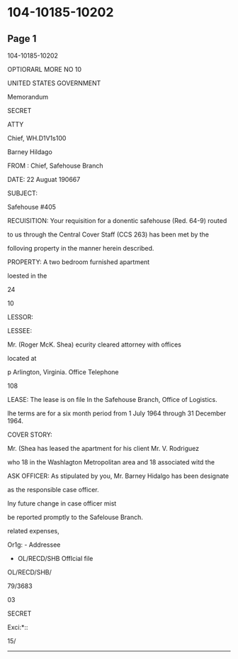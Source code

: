 # 104-10185-10202

## Page 1

104-10185-10202

OPTIORARL MORE NO 10

UNITED STATES GOVERNMENT

Memorandum

SECRET

ATTY

Chief, WH.D1V1s100

Barney Hildago

FROM : Chief, Safehouse Branch

DATE: 22 Auguat 190667

SUBJECT:

Safehouse #405

RECUISITION: Your requisition for a donentic safehouse (Red. 64-9) routed

to us through the Central Cover Staff (CCS 263) has been met by the

folloving property in the manner herein described.

PROPERTY: A two bedroom furnished apartment

loested in the

24

10

LESSOR:

LESSEE:

Mr. (Roger McK. Shea) ecurity cleared attorney with offices

located at

p Arlington, Virginia. Office Telephone

108

LEASE: The lease is on file In the Safehouse Branch, Office of Logistics.

lhe terms are for a six month period from 1 July 1964 through 31 December 1964.

COVER STORY:

Mr. (Shea has leased the apartment for his client Mr. V. Rodriguez

who 18 in the Washlagton Metropolitan area and 18 associated witd the

ASK OFFICER: As stipulated by you, Mr. Barney Hidalgo has been designate

as the responsible case officer.

Iny future change in case officer mist

be reported promptly to the Safelouse Branch.

related expenses,

Or1g: - Addressee

- OL/RECD/SHB OffIcial file

OL/RECD/SHB/

79/3683

03

SECRET

Exci:*::

15/

---

